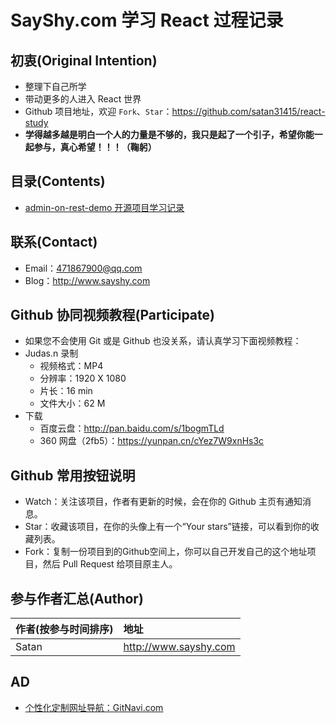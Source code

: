 
# SayShy.com 学习 React 过程记录

## 初衷(Original Intention)

- 整理下自己所学
- 带动更多的人进入 React 世界
- Github 项目地址，欢迎 `Fork`、`Star`：<https://github.com/satan31415/react-study>
- **学得越多越是明白一个人的力量是不够的，我只是起了一个引子，希望你能一起参与，真心希望！！！（鞠躬）**

## 目录(Contents)

- [admin-on-rest-demo 开源项目学习记录](react-project/admin-on-rest-demo/README.md)



## 联系(Contact)

- Email：471867900@qq.com
- Blog：<http://www.sayshy.com>


## Github 协同视频教程(Participate)

- 如果您不会使用 Git 或是 Github 也没关系，请认真学习下面视频教程：
- Judas.n 录制
    - 视频格式：MP4
    - 分辨率：1920 X 1080
    - 片长：16 min
    - 文件大小：62 M
- 下载
    - 百度云盘：<http://pan.baidu.com/s/1bogmTLd>
    - 360 网盘（2fb5）：<https://yunpan.cn/cYez7W9xnHs3c>

## Github 常用按钮说明

- Watch：关注该项目，作者有更新的时候，会在你的 Github 主页有通知消息。
- Star：收藏该项目，在你的头像上有一个“Your stars”链接，可以看到你的收藏列表。
- Fork：复制一份项目到的Github空间上，你可以自己开发自己的这个地址项目，然后 Pull Request 给项目原主人。

## 参与作者汇总(Author)

|作者(按参与时间排序)|地址|
|:---------|:---------|
|Satan|<http://www.sayshy.com>|

## AD

- [个性化定制网址导航：GitNavi.com](http://www.gitnavi.com)




